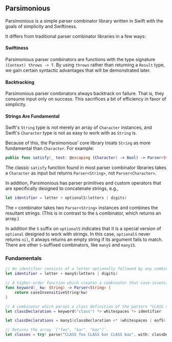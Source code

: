 ## Parsimonious

Parsimonious is a simple parser combinator library written in Swift with the goals of simplicity and Swiftiness.

It differs from traditional parser combinator libraries in a few ways:

#### Swiftiness 

Parsimonious parser combinators are functions with the type signature `(Context) throws -> T`. By using `throws` rather than returning a `Result` type, we gain certain syntactic advantages that will be demonstrated later.

#### Backtracking

Parsimonious parser combinators always backtrack on failure. That is, they consume input only on success. This sacrifices a bit of efficiency in favor of simplicity.

#### Strings Are Fundamental

Swift's `String` type is not merely an array of `Character` instances, and Swift's `Character` type is not as easy to work with as `String` is.

Because of this, the Parsimonious' core library treats `String` as more fundamental than `Character`. For example:

```swift
public func satisfy(_ test: @escaping (Character) -> Bool) -> Parser<String>
```

The classic `satisfy` function found in most parser combinator libraries takes a `Character` as input but returns `Parser<String>`, not `Parser<Character>`.

In addition, Parsimonious has parser primitives and custom operators that are specifically designed to concatenate strings, e.g.,

```swift
let identifier = letter + optionalS(letters | digits)
```

The `+` combinator takes two `Parser<String>` instances and combines the resultant strings. (This is in contrast to the `&` combinator, which returns an array.)

In addition the `S` suffix on `optionalS` indicates that it is a special version of `optional` designed to work with strings. In this case, `optionalS` never returns `nil`, it always returns an empty string if its argument fails to match. There are other `S`-suffixed combinators, like `manyS` and `many1S`.

### Fundamentals

```swift
// An identifier consists of a letter optionally followed by any combination of letters or digits. The + and manyS combinators always produce strings.
let identifier = letter + manyS(letters | digits)

// A higher-order function which creates a combinator that case-insensitively matches a keyword.
func keyword(_ kw: String) -> Parser<String> {
    return caseInsensitiveString(kw) 
}

// A combinator which parses a class definition of the pattern "CLASS name". It returns only the identifier of the class.
let classDeclaration = keyword("class") *> whitespaces *> identifier

let classDeclarations = many1(classDeclaration <* (whitespaces | eofS))

// Returns the array `["foo", "bar", "baz"]`.
let classes = try! parse("CLASS foo CLASS bar CLASS baz", with: classDeclarations <* eof)
```

